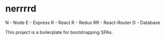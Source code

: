 # nerrrrd

N - Node
E - Express
R - React
R - Redux
RR - React-Router
D - Database

This project is a boilerplate for bootstrapping SPAs.
